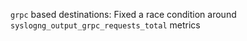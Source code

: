 `grpc` based destinations: Fixed a race condition around `syslogng_output_grpc_requests_total` metrics
